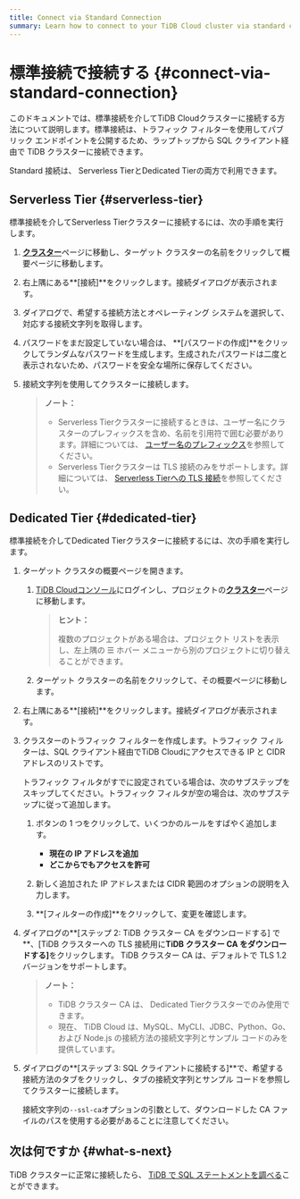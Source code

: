 ```yaml
---
title: Connect via Standard Connection
summary: Learn how to connect to your TiDB Cloud cluster via standard connection.
---
```


# 標準接続で接続する {#connect-via-standard-connection}

このドキュメントでは、標準接続を介してTiDB Cloudクラスターに接続する方法について説明します。標準接続は、トラフィック フィルターを使用してパブリック エンドポイントを公開するため、ラップトップから SQL クライアント経由で TiDB クラスターに接続できます。

Standard 接続は、 Serverless TierとDedicated Tierの両方で利用できます。

## Serverless Tier {#serverless-tier}

標準接続を介してServerless Tierクラスターに接続するには、次の手順を実行します。

1.  [**クラスター**](https://tidbcloud.com/console/clusters)ページに移動し、ターゲット クラスターの名前をクリックして概要ページに移動します。

2.  右上隅にある**[接続]**をクリックします。接続ダイアログが表示されます。

3.  ダイアログで、希望する接続方法とオペレーティング システムを選択して、対応する接続文字列を取得します。

4.  パスワードをまだ設定していない場合は、 **[パスワードの作成]**をクリックしてランダムなパスワードを生成します。生成されたパスワードは二度と表示されないため、パスワードを安全な場所に保存してください。

5.  接続文字列を使用してクラスターに接続します。

    > **ノート：**
    >
    > -   Serverless Tierクラスターに接続するときは、ユーザー名にクラスターのプレフィックスを含め、名前を引用符で囲む必要があります。詳細については、 [ユーザー名のプレフィックス](/tidb-cloud/select-cluster-tier.md#user-name-prefix)を参照してください。
    > -   Serverless Tierクラスターは TLS 接続のみをサポートします。詳細については、 [Serverless Tierへの TLS 接続](/tidb-cloud/secure-connections-to-serverless-tier-clusters.md)を参照してください。

## Dedicated Tier {#dedicated-tier}

標準接続を介してDedicated Tierクラスターに接続するには、次の手順を実行します。

1.  ターゲット クラスタの概要ページを開きます。

    1.  [TiDB Cloudコンソール](https://tidbcloud.com/)にログインし、プロジェクトの[**クラスター**](https://tidbcloud.com/console/clusters)ページに移動します。

        > **ヒント：**
        >
        > 複数のプロジェクトがある場合は、プロジェクト リストを表示し、左上隅の ☰ ホバー メニューから別のプロジェクトに切り替えることができます。

    2.  ターゲット クラスターの名前をクリックして、その概要ページに移動します。

2.  右上隅にある**[接続]**をクリックします。接続ダイアログが表示されます。

3.  クラスターのトラフィック フィルターを作成します。トラフィック フィルターは、SQL クライアント経由でTiDB Cloudにアクセスできる IP と CIDR アドレスのリストです。

    トラフィック フィルタがすでに設定されている場合は、次のサブステップをスキップしてください。トラフィック フィルタが空の場合は、次のサブステップに従って追加します。

    1.  ボタンの 1 つをクリックして、いくつかのルールをすばやく追加します。

        -   **現在の IP アドレスを追加**
        -   **どこからでもアクセスを許可**

    2.  新しく追加された IP アドレスまたは CIDR 範囲のオプションの説明を入力します。

    3.  **[フィルターの作成]**をクリックして、変更を確認します。

4.  ダイアログの**[ステップ 2: TiDB クラスター CA をダウンロードする] で**、[TiDB クラスターへの TLS 接続用に<strong>TiDB クラスター CA をダウンロードする]</strong>をクリックします。 TiDB クラスター CA は、デフォルトで TLS 1.2 バージョンをサポートします。

    > **ノート：**
    >
    > -   TiDB クラスター CA は、 Dedicated Tierクラスターでのみ使用できます。
    > -   現在、 TiDB Cloud は、MySQL、MyCLI、JDBC、Python、Go、および Node.js の接続方法の接続文字列とサンプル コードのみを提供しています。

5.  ダイアログの**[ステップ 3: SQL クライアントに接続する]**で、希望する接続方法のタブをクリックし、タブの接続文字列とサンプル コードを参照してクラスターに接続します。

    接続文字列の`--ssl-ca`オプションの引数として、ダウンロードした CA ファイルのパスを使用する必要があることに注意してください。

## 次は何ですか {#what-s-next}

TiDB クラスターに正常に接続したら、 [TiDB で SQL ステートメントを調べる](/basic-sql-operations.md)ことができます。
